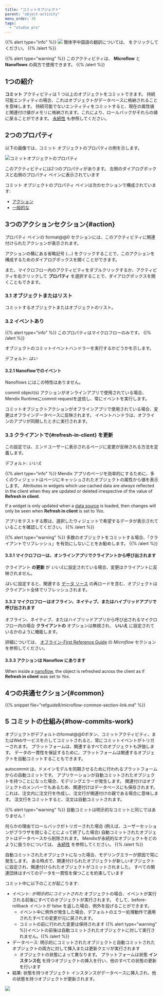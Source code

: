 ```yaml
---
title: "コミットオブジェクト"
parent: "object-activity"
menu_order: 30
tags:
  - "studio pro"
---
```


{{% alert type="info" %}}
<img src="attachments/chinese-translation/china.png" style="display: inline-block; margin: 0" /> 簡体字中国語の翻訳については、 [<unk> <unk> <unk>](https://cdn.mendix.tencent-cloud.com/documentation/refguide8/committing-objects.pdf) をクリックしてください。
{{% /alert %}}

{{% alert type="warning" %}}
このアクティビティは、 **Microflow** と **Nanoflows** の両方で使用できます。
{{% /alert %}}

## 1つの紹介

**コミット** アクティビティは 1 つ以上のオブジェクトをコミットできます。 持続可能エンティティの場合、これはオブジェクトがデータベースに格納されることを意味します。 持続可能でないエンティティをコミットすると、現在の属性値と関連付け値がメモリに格納されます。これにより、ロールバックがそれらの値に戻ることができます。 [永続性](persistability) も参照してください。

## 2つのプロパティ

以下の画像では、コミット オブジェクトのプロパティの例を示します。

![コミットオブジェクトのプロパティ](attachments/object-activities/commit-properties.png)

このアクティビティには2つのプロパティがあります。 左側のダイアログボックスと右側のプロパティ ペインに表示されています

コミット オブジェクトのプロパティ ペインは次のセクションで構成されています:

* [アクション](#action)
* [一般的な](#common)

## 3つのアクションセクション{#action}

プロパティ ペインの format@@0 セクションには、このアクティビティに関連付けられたアクションが表示されます。

アクションの横にある省略記号 (**…**) をクリックすることで、このアクションを構成するためのダイアログボックスを開くことができます。

また、マイクロフロー内のアクティビティをダブルクリックするか、アクティビティを右クリックして **プロパティ** を選択することで、ダイアログボックスを開くこともできます。

### 3.1 オブジェクトまたはリスト

コミットするオブジェクトまたはオブジェクトのリスト。

### 3.2 イベントあり

{{% alert type="info" %}}
このプロパティはマイクロフローのみです。
{{% /alert %}}

オブジェクトのコミットイベントハンドラーを実行するかどうかを示します。

デフォルト: *はい*

#### 3.2.1 Nanoflowでのイベント

Nanoflows にはこの特性はありません。

commit object(s) アクションがオンラインアプリで使用されている場合、Mendix Runtimeにcommit requestを送信し、常にイベントを実行します。

コミットオブジェクトアクションがオフラインアプリで使用されている場合、変更はオフラインデータベースに反映されます。 イベントハンドラは、オフラインのアプリが同期したときに実行されます。

### 3.3 クライアントで{#refresh-in-client} を更新

この設定では、エンドユーザーに表示されるページに変更が反映される方法を定義します。

デフォルト: *いいえ*

{{% alert type="info" %}}
Mendix アプリのページを効率的にするために、多くのウィジェットはページにキャッシュされたオブジェクトの属性から値を表示します。 Attributes in widgets which use cached data are *always* reflected in the client when they are updated or deleted irrespective of the value of **Refresh in client**.

If a widget is only updated when a [data source](data-sources) is loaded, then changes will only be seen when **Refresh in client** is set to *Yes*.

アプリをテストする際は、選択したウィジェットで希望するデータが表示されていることを確認してください。
{{% /alert %}}

{{% alert type="warning" %}}
多数のオブジェクトをコミットする場合、「クライアントでリフレッシュ」を有効にしないことをお勧めします。
{{% /alert %}}

#### 3.3.1 マイクロフローは、オンラインアプリでクライアントから呼び出されます

クライアント **の更新** が *いいえ*に設定されている場合、変更はクライアントに反映されません。

*はい*に設定すると、関連する [データ ソース](data-sources) の再ロードを含む、オブジェクトはクライアント全体でリフレッシュされます。

#### 3.3.2 マイクロフローはオフライン、ネイティブ、またはハイブリッドアプリで呼び出されます

オフライン、ネイティブ、またはハイブリッドアプリから呼び出されるマイクロフロー内の場合 **クライアントの** オプションは無視され、 **いいえ** に設定されているかのように機能します。

詳細については、 [オフライン-First Reference Guide](offline-first#microflows) の *Microflow* セクションを参照してください。

#### 3.3.3 アクションは Nanoflow にあります

When inside a [nanoflow](nanoflows), the object is refreshed across the client as if **Refresh in client** was set to *Yes*.

## 4つの共通セクション{#common}

{{% snippet file="refguide8/microflow-common-section-link.md" %}}

## 5 コミットの仕組み{#how-commits-work}

オブジェクトがデフォルトのformat@@0ボタン、コミットアクティビティ、またはWebサービスを介してコミットされると、常にコミットイベントがトリガーされます。 プラットフォームは、関連するすべてのオブジェクトも評価します。 データの一貫性を保証するために、プラットフォームは関連するオブジェクトを自動コミットすることもできます。

autocommit は、ドメインモデルを同期させるために行われるプラットフォームからの自動コミットです。 アプリケーションが自動コミットされたオブジェクトを持つことになった場合、モデリングエラーが発生します。 関連付けはオブジェクトのメンバーでもあるため、関連付けはデータベースにも保存されます。 これは、注文内に注文行を作成し、注文行が関連付けの親である場合に意味します。 注文行をコミットすると、注文は自動コミットされます。

{{% alert type="warning" %}}
自動コミットは明示的なコミットと同じではありません！

何らかの理由でロールバックがトリガーされた場合 (例えば、ユーザーセッションがブラウザを閉じることによって終了した場合) 自動コミットされたオブジェクトはデータベースから削除されます。 Mendixが永続的なオブジェクトをどのように扱うかについては、 [永続性](/refguide8/persistability) を参照してください。
{{% /alert %}}

自動コミットされたオブジェクトになった場合、モデリングエラーが原因で常に発生します。 ある時点で、関連付けられたオブジェクトが新しいオブジェクトに設定され、関連付けられたオブジェクトがコミットされました。 すべての関連団体はすべてのデータを一貫性を保つことを約束しています

コミット中に以下のことが起こります:

* イベント: *が明示的にコミットされた* オブジェクトの場合、イベントが実行される前後にすべてのオブジェクトが実行されます。 そして、before-rollback イベントが false を返した場合、例外を投げることができます。
    * イベント中に例外が発生した場合、デフォルトのエラー処理動作で適用されたすべての変更が元に戻されます。
    * コミットの前に行われた変更は保持されます
        {{% alert type="warning" %}}イベントの前後は自動コミットされたオブジェクトに対して実行されません。{{% /alert %}}
* データベース: 明示的にコミットされたオブジェクトと自動コミットされたオブジェクトの両方に対して挿入または更新クエリが実行されます
    * オブジェクトの状態によって異なります。 プラットフォームは状態 **インスタンス化** を持つオブジェクトの挿入を行い、他のすべての状態の更新を行います
* 結果: 状態を持つオブジェクト インスタンスがデータベースに挿入され、他の状態を持つオブジェクトが更新されます。

![](attachments/object-activities/18582172.png)
